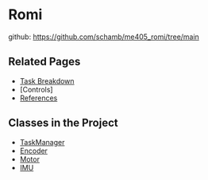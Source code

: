# Romi
github: https://github.com/schamb/me405_romi/tree/main

## Related Pages
- [Task Breakdown](md_task__breakdown.html)
- [Controls]
- [References](md_refs.html)


## Classes in the Project
- [TaskManager](classmain_1_1_task_manager.html)
- [Encoder](classclasses_1_1_encoder.html)
- [Motor](classclasses_1_1_motor.html)
- [IMU](classclasses_1_1_b_n_o055__2.html)
